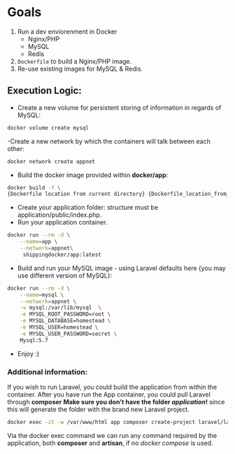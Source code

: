 # Goals

1. Run a dev enviorenment in Docker
    - Nginx/PHP
    - MySQL
    - Redis
2. `Dockerfile` to build a Nginx/PHP image.
3. Re-use existing images for MySQL & Redis.

## Execution Logic:
- Create a new volume for persistent storing of information in regards of MySQL:
```bash
docker volume create mysql
```
-Create a new network by which the containers will talk between each other:
```bash
docker network create appnet
```
- Build the docker image provided within **docker/app**:
```bash
docker build -f \
{Dockerfile location from current directory} {Dockerfile_location_from_current_working_directory}
```
-  Create your application folder: structure must be application/public/index.php.
- Run your application container.
```bash
docker run --rm -d \
    --name=app \
    --network=appnet\
     shippingdocker/app:latest
```
- Build and run your MySQL image - using Laravel defaults here {you may use different version of MySQL}:
```bash
docker run --rm -d \
    --name=mysql \
    --network=appnet \
    -v mysql:/var/lib/mysql  \
    -e MYSQL_ROOT_PASSWORD=root \
    -e MYSQL_DATABASE=homestead \
    -e MYSQL_USER=homestead \
    -e MYSQL_USER_PASSWORD=secret \
    Mysql:5.7
```
- Enjoy :)

### Additional information:
If you wish to run Laravel, you could build the application from within the container.
After you have run the App container, you could pull Laravel through **composer**
**Make sure you don't have the folder _application_!** since this will generate the folder with the brand new Laravel project.
```bash
docker exec -it -w /var/www/html app composer create-project laravel/laravel application
```
Via the docker exec command we can run any command required by the application, both **composer** and **artisan**, if no _docker compose_ is used.